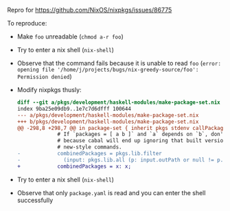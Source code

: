 Repro for https://github.com/NixOS/nixpkgs/issues/86775

To reproduce:

- Make `foo` unreadable (`chmod a-r foo`)
- Try to enter a nix shell (`nix-shell`)
- Observe that the command fails because it is unable to read `foo` (`error: opening file '/home/j/projects/bugs/nix-greedy-source/foo': Permission denied`)
- Modify nixpkgs thusly:

    ```diff
    diff --git a/pkgs/development/haskell-modules/make-package-set.nix b/pkgs/development/haskell-modules/make-package-set.nix
    index 9ba25e09db9..1e7c7d6dfff 100644
    --- a/pkgs/development/haskell-modules/make-package-set.nix
    +++ b/pkgs/development/haskell-modules/make-package-set.nix
    @@ -298,8 +298,7 @@ in package-set { inherit pkgs stdenv callPackage; } self // {
                 # If `packages = [ a b ]` and `a` depends on `b`, don't build `b`,
                 # because cabal will end up ignoring that built version, assuming
                 # new-style commands.
    -            combinedPackages = pkgs.lib.filter
    -              (input: pkgs.lib.all (p: input.outPath or null != p.outPath) selected);
    +            combinedPackages = x: x;
    ```

- Try to enter a nix shell (`nix-shell`)
- Observe that only `package.yaml` is read and you can enter the shell
  successfully
